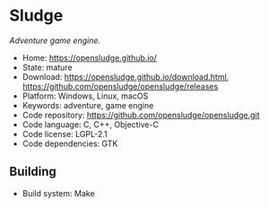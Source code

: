 # Sludge

_Adventure game engine._

- Home: https://opensludge.github.io/
- State: mature
- Download: https://opensludge.github.io/download.html, https://github.com/opensludge/opensludge/releases
- Platform: Windows, Linux, macOS
- Keywords: adventure, game engine
- Code repository: https://github.com/opensludge/opensludge.git
- Code language: C, C++, Objective-C
- Code license: LGPL-2.1
- Code dependencies: GTK

## Building

- Build system: Make

